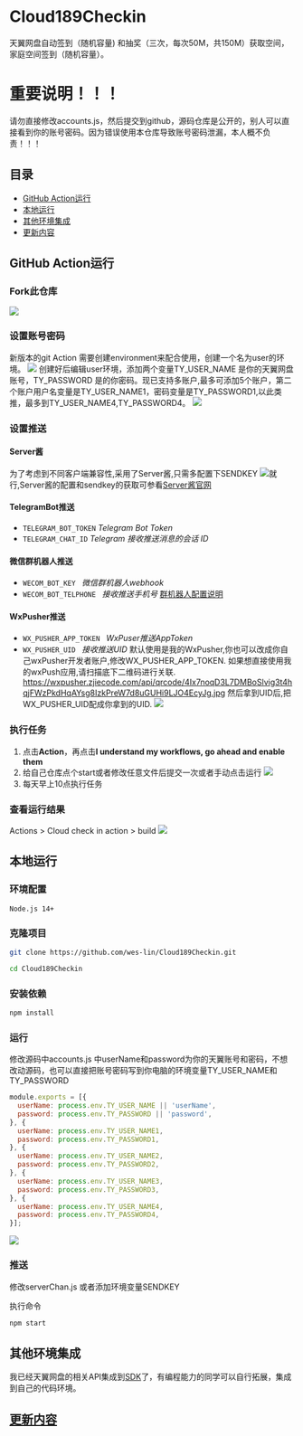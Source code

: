 # Cloud189Checkin
天翼网盘自动签到（随机容量) 和抽奖（三次，每次50M，共150M）获取空间，家庭空间签到（随机容量）。
# 重要说明！！！
请勿直接修改accounts.js，然后提交到github，源码仓库是公开的，别人可以直接看到你的账号密码。因为错误使用本仓库导致账号密码泄漏，本人概不负责！！！
## **目录**
- [GitHub Action运行](#GitHubAction运行)
- [本地运行](#本地运行)
- [其他环境集成](#其他环境集成)
- [更新内容](#更新内容)


## GitHub Action运行
### Fork此仓库
![](https://cdn.jsdelivr.net/gh/wes-lin/Cloud189Checkin/image/fork.png)
### 设置账号密码
新版本的git Action 需要创建environment来配合使用，创建一个名为user的环境。 
![](https://cdn.jsdelivr.net/gh/wes-lin/Cloud189Checkin/image/env.png)
创建好后编辑user环境，添加两个变量TY_USER_NAME 是你的天翼网盘账号，TY_PASSWORD 是的你密码。现已支持多账户,最多可添加5个账户，第二个账户用户名变量是TY_USER_NAME1，密码变量是TY_PASSWORD1,以此类推，最多到TY_USER_NAME4,TY_PASSWORD4。
![](https://cdn.jsdelivr.net/gh/wes-lin/Cloud189Checkin/image/account.jpg)
### 设置推送
#### Server酱
为了考虑到不同客户端兼容性,采用了Server酱,只需多配置下SENDKEY
![](https://cdn.jsdelivr.net/gh/wes-lin/Cloud189Checkin/image/push.png)就行,Server酱的配置和sendkey的获取可参看[Server酱官网](https://sct.ftqq.com/)
#### TelegramBot推送
- `TELEGRAM_BOT_TOKEN` *Telegram Bot Token*
- `TELEGRAM_CHAT_ID` *Telegram 接收推送消息的会话 ID*
#### 微信群机器人推送
- `WECOM_BOT_KEY ` *微信群机器人webhook*
- `WECOM_BOT_TELPHONE ` *接收推送手机号*
[群机器人配置说明](https://developer.work.weixin.qq.com/document/path/91770)
#### WxPusher推送
- `WX_PUSHER_APP_TOKEN ` *WxPuser推送AppToken*
- `WX_PUSHER_UID ` *接收推送UID*
默认使用是我的WxPusher,你也可以改成你自己wxPusher开发者账户,修改WX_PUSHER_APP_TOKEN. 如果想直接使用我的wxPush应用,请扫描底下二维码进行关联.
https://wxpusher.zjiecode.com/api/qrcode/4Ix7noqD3L7DMBoSlvig3t4hqjFWzPkdHqAYsg8IzkPreW7d8uGUHi9LJO4EcyJg.jpg
然后拿到UID后,把WX_PUSHER_UID配成你拿到的UID.
![](https://cdn.jsdelivr.net/gh/wes-lin/Cloud189Checkin/image/wxpusher.jpg)
### 执行任务
1. 点击**Action**，再点击**I understand my workflows, go ahead and enable them**  
2. 给自己仓库点个start或者修改任意文件后提交一次或者手动点击运行
![](http://tu.yaohuo.me/imgs/2020/06/34ca160c972b9927.png)
3. 每天早上10点执行任务

### 查看运行结果
Actions > Cloud check in action > build
![](https://cdn.jsdelivr.net/gh/wes-lin/Cloud189Checkin/image/action.png)

## 本地运行
### 环境配置 
```
Node.js 14+
```
### 克隆项目
```bash
git clone https://github.com/wes-lin/Cloud189Checkin.git
```
```bash
cd Cloud189Checkin
```
### 安装依赖
```bash
npm install
```
### 运行
​修改源码中accounts.js 中userName和password为你的天翼账号和密码，不想改动源码，也可以直接把账号密码写到你电脑的环境变量TY_USER_NAME和TY_PASSWORD
``` javascript
module.exports = [{
  userName: process.env.TY_USER_NAME || 'userName',
  password: process.env.TY_PASSWORD || 'password',
}, {
  userName: process.env.TY_USER_NAME1,
  password: process.env.TY_PASSWORD1,
}, {
  userName: process.env.TY_USER_NAME2,
  password: process.env.TY_PASSWORD2,
}, {
  userName: process.env.TY_USER_NAME3,
  password: process.env.TY_PASSWORD3,
}, {
  userName: process.env.TY_USER_NAME4,
  password: process.env.TY_PASSWORD4,
}];
```
![](https://cdn.jsdelivr.net/gh/wes-lin/Cloud189Checkin/image/local.png)

### 推送
修改serverChan.js 或者添加环境变量SENDKEY

执行命令
``` bash
npm start
```
## 其他环境集成
我已经天翼网盘的相关API集成到[SDK](https://github.com/wes-lin/cloud189-sdk)了，有编程能力的同学可以自行拓展，集成到自己的代码环境。

## [更新内容](https://github.com/wes-lin/Cloud189Checkin/wiki/更新内容)
